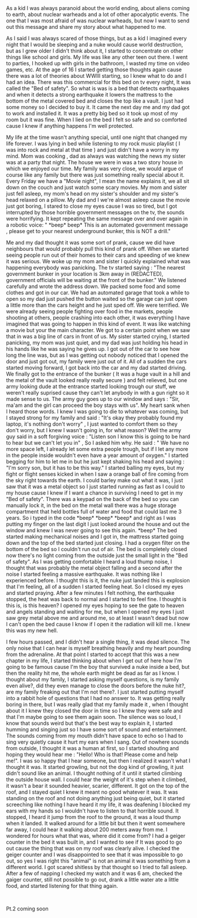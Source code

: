 &#x200B;

As a kid I was always paranoid about the world ending, about aliens coming to earth, about nuclear warheads and a lot of other apocalyptic events. The one that I was most afraid of was nuclear warheads, but now I want to send out this message and share my story about what happened to me.

As I said I was always scared of those things, but as a kid I imagined every night that I would be sleeping and a nuke would cause world destruction, but as I grew older I didn't think about it, I started to concentrate on other things like school and girls. My life was like any other teen out there. I went to parties, I hooked up with girls in the bathroom, I wasted my time on video games, etc. At the age of 16 I started getting those thoughts again cause there was a lot of theories about WWIII starting, so I knew what to do and I had an idea. There was this commercial for this bed on tv every night, It was called the "Bed of safety". So what is was is a bed that detects earthquakes and when it detects a strong earthquake it lowers the mattress to the bottom of the metal covered bed and closes the top like a vault. I just had some money so I decided to buy it. It came the next day me and my dad got to work and installed it. It was a pretty big bed so it took up most of my room but it was fine. When I lied on the bed I felt so safe and so comforted cause I knew if anything happens I'm well protected.

My life at the time wasn't anything special, until one night that changed my life forever. I was lying in bed while listening to my rock music playlist ( I was into rock and metal at that time ) and just didn't have a worry in my mind. Mom was cooking , dad as always was watching the news my sister was at a party that night. The house we were in was a two story house in which we enjoyed our time. My family was very close, we would argue of course like any family but there was just something really special about it. Every Friday we have a "Movie night", I mean the name explains it, we all sit down on the couch and just watch some scary movies. My mom and sister just fell asleep, my mom's head on my sister's shoulder and my sister's head relaxed on a pillow. My dad and I we're almost asleep cause the movie just got boring, I stared to close my eyes cause I was so tired, but I got interrupted by those horrible government messages on the tv, the sounds were horrifying. It kept repeating the same message over and over again in a robotic voice: " \*beep\* beep\* This is an automated government message , please get to your nearest underground bunker, this is NOT a drill."

Me and my dad thought it was some sort of prank, cause we did have neighbours that would probably pull this kind of prank off. When we started seeing people run out of their homes to their cars and speeding of we knew it was serious. We woke up my mom and sister I quickly explained what was happening everybody was panicking. The tv started saying : "The nearest government bunker in your location is 3km away in (REDACTED), government officials will be waiting at the front of the bunker." We listened carefully and wrote the address down. We packed some food and some clothes and got in our car. We had an automated garage that took a while to open so my dad just pushed the button waited so the garage can just open a little more than the cars height and he just sped off. We were terrified. We were already seeing people fighting over food in the markets, people shooting at others, people crashing into each other, it was everything I have imagined that was going to happen in this kind of event. It was like watching a movie but your the main character. We got to a certain point when we saw that in was a big line of cars in front of us. My sister started crying, I started panicking, my mom was just quiet, and my dad was just holding his head in his hands like he was saying he gives up. I got out of the car to see how long the line was, but as I was getting out nobody noticed that I opened the door and just got out, my family were just out of it. All of a sudden the cars started moving forward, I got back into the car and my dad started driving. We finally got to the entrance of the bunker ( It was a huge vault in a hill and the metal of the vault looked really really secure ) and felt relieved, but one army looking dude at the entrance started looking trough our stuff, we weren't really suprised cause they can't let anybody in with a gun right so it made sense to us. The army guy goes up to our window and says : "Sir, ma'am and the girl can proceed the boy stays with us". My heart sank when I heard those words. I knew I was going to die to whatever was coming, but I stayed strong for my family and said : "It's okay they probably found my laptop, it's nothing don't worry" , I just wanted to comfort them so they don't worry, but I knew I wasn't going in, for what reason? Well the army guy said in a soft forgiving voice : "Listen son I know this is going to be hard to hear but we can't let you in" , So I asked him why. He said : " We have no more space left, I already let some extra people trough, but if I let any more in the people inside wouldn't even have a year amount of oxygen." I started begging for him to let me in but he just kept shaking his head and saying : "I'm sorry son, but it has to be this way." I started balling my eyes, but my fight or flight senses kicked in when I saw a orange ball of fire coming from the sky right towards the earth. I could barley make out what it was, I just saw that it was a metal object so I just started running as fast as I could to my house cause I knew if I want a chance in surviving I need to get in my "Bed of safety". There was a keypad on the back of the bed so you can manually lock it, in the bed on the metal wall there was a huge storage compartment that held bottles full of water and food that could last me 3 years. So i typed in the code \*beep\* \*beep\* \*beep\* and right as I was putting my finger on the last digit I just looked around the house and out the window and knew I was never going to see this again. \*beep\* The bed started making mechanical noises and I got in, the mattress started going down and the top of the bed started just closing. I had a oxygen filter on the bottom of the bed so I couldn't run out of air. The bed is completely closed now there's no light coming from the outside just the small light in the "Bed of safety". As I was getting comfortable I heard a loud thump noise, I thought that was probably the metal object falling and a second after the noise I started feeling a massive earthquake. It was nothing like I experienced before. I thought this is it, the nuke just landed this is explosion that I'm feeling, all of a sudden I started feeling heat. So I closed my eyes and started praying. After a few minutes I felt nothing, the earthquake stopped, the heat was back to normal and I started to feel fine. I thought is this is, is this heaven? I opened my eyes hoping to see the gate to heaven and angels standing and waiting for me, but when I opened my eyes I just saw grey metal above me and around me, so at least I wasn't dead but now I can't open the bed cause I know if I open it the radiation will kill me. I knew this was my new hell.

I few hours passed, and I didn't hear a single thing, it was dead silence. The only noise that I can hear is myself breathing heavily and my heart pounding from the adrenaline. At that point I started to accept that this was a new chapter in my life, I started thinking about when I get out of here how I'm going to be famous cause I'm the boy that survived a nuke inside a bed, but then the reality hit me, the whole earth might be dead as far as I know. I thought about my family, I started asking myself questions, is my family even alive?, did they even manage to close the doors before the nuke hit?, are my family freaking out that I'm not there?. I just started putting myself into a rabbit hole of questions that I had no answer to. It was getting really boring in there, but I was really glad that my family made it , when I thought about it I knew they closed the door in time so I knew they were safe and that I'm maybe going to see them again soon. The silence was so loud, I know that sounds weird but that's the best way to explain it, I started humming and singing just so I have some sort of sound and entertainment. The sounds coming from my mouth didn't have space to echo so I had to sing very quietly cause it hurt my ears when I sang. Out of nowhere sounds from outside, I thought it was a human at first, so I started shouting and hoping they would hear me : "Hello! Who is that! Please come and help me!". I was so happy that I hear someone, but then I realized it wasn't what I thought it was. It started growling, but not the dog kind of growling, it just didn't sound like an animal. I thought nothing of it until it started climbing the outside house wall. I could hear the weight of it's step when it climbed, it wasn't a bear it sounded heavier, scarier, different. It got on the top of the roof, and I stayed quiet I knew it meant no good whatever it was. It was standing on the roof and not doing anything just being quiet, but it started screeching like nothing I have heard it my life, it was deafening I blocked my ears with my hands so I wouldn't have to listen to that horrible sound. It stopped, I heard it jump from the roof to the ground, it was a loud thump when it landed. It walked around for a little bit but then it went somewhere far away, I could hear it walking about 200 meters away from me. I wondered for hours what that was, where did it come from? I had a geiger counter in the bed it was built in, and I wanted to see if It was good to go out cause the thing that was on my roof was clearly alive. I checked the geiger counter and I was disappointed to see that it was impossible to go out, so yes I was right this "animal" is not an animal it was something from a different world. I got scared shitless by that thought so I tried to fall asleep. After a few of napping I checked my watch and it was 6 am, checked the gaiger counter, still not possible to go out, drank a little water ate a little food, and started listening for that thing again.

&#x200B;

Pt.2 coming soon